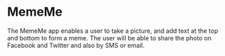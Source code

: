 # MemeMe
The MemeMe app enables a user to take a picture, and add text at the top and bottom to form a meme. The user will be able to share the photo on Facebook and Twitter and also by SMS or email.
